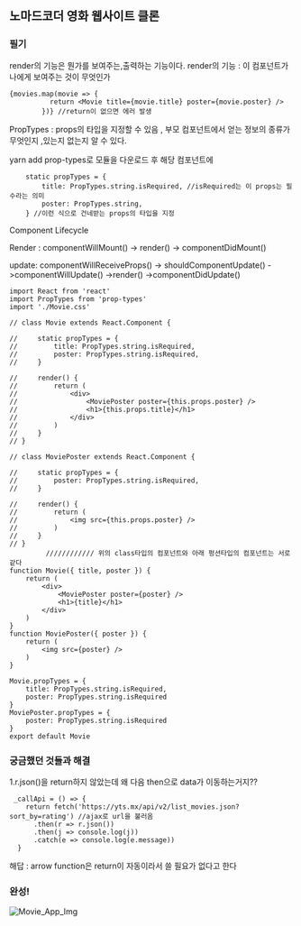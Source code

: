 ## 노마드코더 영화 웹사이트 클론

### 필기

render의 기능은 뭔가를 보여주는,출력하는 기능이다.
render의 기능 : 이 컴포넌트가 나에게 보여주는 것이 무엇인가 

```
{movies.map(movie => {
          return <Movie title={movie.title} poster={movie.poster} />
        })} //return이 없으면 에러 발생
```

PropTypes : props의 타입을 지정할 수 있음 , 부모 컴포넌트에서 얻는 정보의 종류가 무엇인지 ,있는지 없는지 알 수 있다.

yarn add prop-types로 모듈을 다운로드 후 해당 컴포넌트에

```
    static propTypes = {
        title: PropTypes.string.isRequired, //isRequired는 이 props는 필수라는 의미
        poster: PropTypes.string,
    } //이런 식으로 건네받는 props의 타입을 지정

```

Component Lifecycle

Render : componentWillMount() -> render() -> componentDidMount()

update: componentWillReceiveProps() -> shouldComponentUpdate() ->componentWillUpdate() ->render() ->componentDidUpdate()

```
import React from 'react'
import PropTypes from 'prop-types'
import './Movie.css'

// class Movie extends React.Component {

//     static propTypes = {
//         title: PropTypes.string.isRequired,
//         poster: PropTypes.string.isRequired,
//     }

//     render() {
//         return (
//             <div>
//                 <MoviePoster poster={this.props.poster} />
//                 <h1>{this.props.title}</h1>
//             </div>
//         )
//     }
// }

// class MoviePoster extends React.Component {

//     static propTypes = {
//         poster: PropTypes.string.isRequired,
//     }

//     render() {
//         return (
//             <img src={this.props.poster} />
//         )
//     }
// }
         //////////// 위의 class타입의 컴포넌트와 아래 펑션타입의 컴포넌트는 서로 같다
function Movie({ title, poster }) {
    return (
        <div>
            <MoviePoster poster={poster} />
            <h1>{title}</h1>
        </div>
    )
}
function MoviePoster({ poster }) {
    return (
        <img src={poster} />
    )
}

Movie.propTypes = {
    title: PropTypes.string.isRequired,
    poster: PropTypes.string.isRequired
}
MoviePoster.propTypes = {
    poster: PropTypes.string.isRequired
}
export default Movie
```

### 궁금했던 것들과 해결

1.r.json()을 return하지 않았는데 왜 다음 then으로 data가 이동하는거지??
```
 _callApi = () => {
    return fetch('https://yts.mx/api/v2/list_movies.json?sort_by=rating') //ajax로 url을 불러옴
      .then(r => r.json())
      .then(j => console.log(j))
      .catch(e => console.log(e.message))
  }
```
해답 : arrow function은 return이 자동이라서 쓸 필요가 없다고 한다

### 완성!
![Movie_App_Img](https://user-images.githubusercontent.com/51103479/82421397-ecc33780-9abb-11ea-9384-a0c96d2f2f10.JPG)
